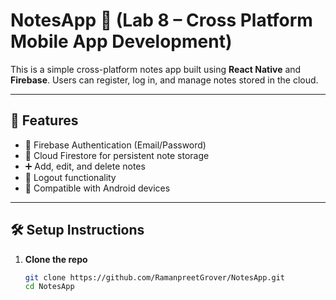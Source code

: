 # NotesApp 📓 (Lab 8 – Cross Platform Mobile App Development)

This is a simple cross-platform notes app built using **React Native** and **Firebase**. Users can register, log in, and manage notes stored in the cloud.

---

## 🔧 Features

- 🔐 Firebase Authentication (Email/Password)
- 📄 Cloud Firestore for persistent note storage
- ➕ Add, edit, and delete notes
- 🚪 Logout functionality
- 📱 Compatible with Android devices

---

## 🛠️ Setup Instructions

1. **Clone the repo**  
   ```bash
   git clone https://github.com/RamanpreetGrover/NotesApp.git
   cd NotesApp
